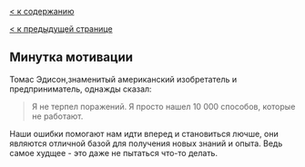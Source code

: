 [< к содержанию](./readme.md)

[< к предыдущей странице](./information.md)

## Минутка мотивации

Томас Эдисон,знаменитый американский изобретатель и предприниматель, однажды сказал:

> Я не терпел поражений. Я просто нашел 10 000 способов, которые не работают.

Наши ошибки помогают нам идти вперед и становиться лючше, они являются отличной базой для получения новых знаний и опыта. Ведь самое худщее - это даже не пытаться что-то делать.
